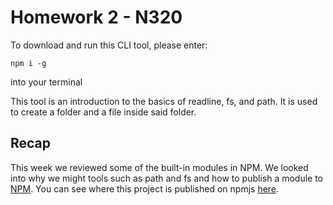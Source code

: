 # Homework 2 - N320

To download and run this CLI tool, please enter:

```
npm i -g
```

into your terminal

This tool is an introduction to the basics of readline, fs, and path. It is used to create a folder and a file inside said folder.

## Recap

This week we reviewed some of the built-in modules in NPM. We looked into why we might tools such as path and fs and how to publish a module to [NPM](https://www.npmjs.com/).
You can see where this project is published on npmjs [here](https://www.npmjs.com/package/homework-two).
